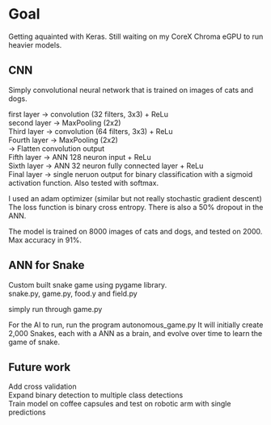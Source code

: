 # Goal
Getting aquainted with Keras. Still waiting on my CoreX Chroma eGPU to run heavier models.

## CNN
Simply convolutional neural network that is trained on images of cats and dogs.   

first layer -> convolution (32 filters, 3x3) + ReLu  
second layer -> MaxPooling (2x2)  
Third layer -> convolution (64 filters, 3x3) + ReLu  
Fourth layer -> MaxPooling (2x2)  
-> Flatten convolution output  
Fifth layer -> ANN 128 neuron input + ReLu  
Sixth layer -> ANN 32 neuron fully connected layer + ReLu  
Final layer -> single neruon output for binary classification with a sigmoid activation function. Also tested with softmax.   

I used an adam optimizer (similar but not really stochastic gradient descent)
The loss function is binary cross entropy. There is also a 50% dropout in the ANN.  

The model is trained on 8000 images of cats and dogs, and tested on 2000. Max accuracy in 91%.   

## ANN for Snake 
Custom built snake game using pygame library.  
snake.py, game.py, food.y and field.py  
  
simply run through game.py  
    
For the AI to run, run the program autonomous_game.py
It will initially create 2,000 Snakes, each with a ANN as a brain, and evolve over time to learn the game of snake. 


## Future work 
Add cross validation  
Expand binary detection to multiple class detections  
Train model on coffee capsules and test on robotic arm with single predictions  


